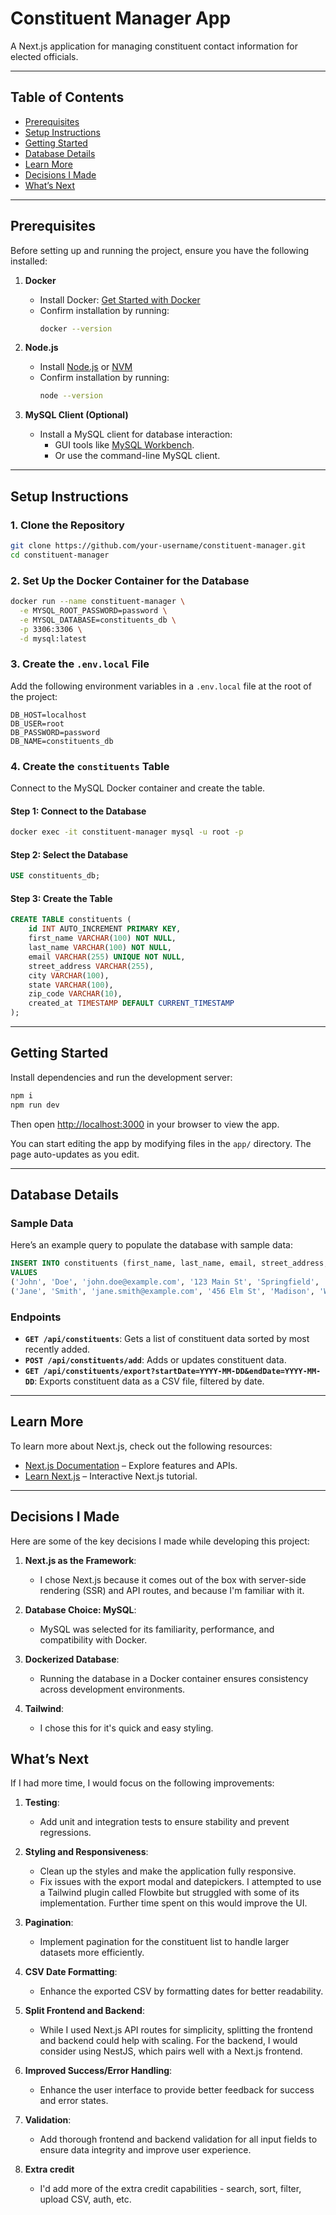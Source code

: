 # **Constituent Manager App**

A Next.js application for managing constituent contact information for elected officials.

---

## **Table of Contents**

- [Prerequisites](#prerequisites)
- [Setup Instructions](#setup-instructions)
- [Getting Started](#getting-started)
- [Database Details](#database-details)
- [Learn More](#learn-more)
- [Decisions I Made](#decisions-i-made)
- [What’s Next](#whats-next)

---

## **Prerequisites**

Before setting up and running the project, ensure you have the following installed:

1. **Docker**

   - Install Docker: [Get Started with Docker](https://www.docker.com/get-started)
   - Confirm installation by running:
     ```bash
     docker --version
     ```

2. **Node.js**

   - Install [Node.js](https://nodejs.org/) or [NVM](https://github.com/nvm-sh/nvm)
   - Confirm installation by running:
     ```bash
     node --version
     ```

3. **MySQL Client (Optional)**
   - Install a MySQL client for database interaction:
     - GUI tools like [MySQL Workbench](https://dev.mysql.com/downloads/workbench/).
     - Or use the command-line MySQL client.

---

## **Setup Instructions**

### 1. Clone the Repository

```bash
git clone https://github.com/your-username/constituent-manager.git
cd constituent-manager
```

### 2. Set Up the Docker Container for the Database

```bash
docker run --name constituent-manager \
  -e MYSQL_ROOT_PASSWORD=password \
  -e MYSQL_DATABASE=constituents_db \
  -p 3306:3306 \
  -d mysql:latest
```

### 3. Create the `.env.local` File

Add the following environment variables in a `.env.local` file at the root of the project:

```env
DB_HOST=localhost
DB_USER=root
DB_PASSWORD=password
DB_NAME=constituents_db
```

### 4. Create the `constituents` Table

Connect to the MySQL Docker container and create the table.

#### **Step 1: Connect to the Database**

```bash
docker exec -it constituent-manager mysql -u root -p
```

#### **Step 2: Select the Database**

```sql
USE constituents_db;
```

#### **Step 3: Create the Table**

```sql
CREATE TABLE constituents (
    id INT AUTO_INCREMENT PRIMARY KEY,
    first_name VARCHAR(100) NOT NULL,
    last_name VARCHAR(100) NOT NULL,
    email VARCHAR(255) UNIQUE NOT NULL,
    street_address VARCHAR(255),
    city VARCHAR(100),
    state VARCHAR(100),
    zip_code VARCHAR(10),
    created_at TIMESTAMP DEFAULT CURRENT_TIMESTAMP
);
```

---

## **Getting Started**

Install dependencies and run the development server:

```bash
npm i
npm run dev
```

Then open [http://localhost:3000](http://localhost:3000) in your browser to view the app.

You can start editing the app by modifying files in the `app/` directory. The page auto-updates as you edit.

---

## **Database Details**

### **Sample Data**

Here’s an example query to populate the database with sample data:

```sql
INSERT INTO constituents (first_name, last_name, email, street_address, city, state, zip_code, created_at)
VALUES
('John', 'Doe', 'john.doe@example.com', '123 Main St', 'Springfield', 'IL', '62704', '2022-03-15 10:30:00'),
('Jane', 'Smith', 'jane.smith@example.com', '456 Elm St', 'Madison', 'WI', '53703', '2023-05-20 15:45:00');
```

### **Endpoints**

- **`GET /api/constituents`**: Gets a list of constituent data sorted by most recently added.
- **`POST /api/constituents/add`**: Adds or updates constituent data.
- **`GET /api/constituents/export?startDate=YYYY-MM-DD&endDate=YYYY-MM-DD`**: Exports constituent data as a CSV file, filtered by date.

---

## **Learn More**

To learn more about Next.js, check out the following resources:

- [Next.js Documentation](https://nextjs.org/docs) – Explore features and APIs.
- [Learn Next.js](https://nextjs.org/learn) – Interactive Next.js tutorial.

---

## **Decisions I Made**

Here are some of the key decisions I made while developing this project:

1. **Next.js as the Framework**:

   - I chose Next.js because it comes out of the box with server-side rendering (SSR) and API routes, and because I'm familiar with it.

2. **Database Choice: MySQL**:

   - MySQL was selected for its familiarity, performance, and compatibility with Docker.

3. **Dockerized Database**:

   - Running the database in a Docker container ensures consistency across development environments.

4. **Tailwind**:

   - I chose this for it's quick and easy styling.

## **What’s Next**

If I had more time, I would focus on the following improvements:

1. **Testing**:

   - Add unit and integration tests to ensure stability and prevent regressions.

2. **Styling and Responsiveness**:

   - Clean up the styles and make the application fully responsive.
   - Fix issues with the export modal and datepickers. I attempted to use a Tailwind plugin called Flowbite but struggled with some of its implementation. Further time spent on this would improve the UI.

3. **Pagination**:

   - Implement pagination for the constituent list to handle larger datasets more efficiently.

4. **CSV Date Formatting**:

   - Enhance the exported CSV by formatting dates for better readability.

5. **Split Frontend and Backend**:

   - While I used Next.js API routes for simplicity, splitting the frontend and backend could help with scaling. For the backend, I would consider using NestJS, which pairs well with a Next.js frontend.

6. **Improved Success/Error Handling**:

   - Enhance the user interface to provide better feedback for success and error states.

7. **Validation**:

   - Add thorough frontend and backend validation for all input fields to ensure data integrity and improve user experience.

8. **Extra credit**
   - I'd add more of the extra credit capabilities - search, sort, filter, upload CSV, auth, etc.
